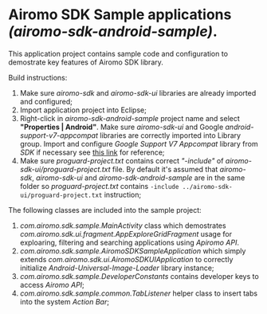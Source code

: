 Airomo SDK Sample applications *(airomo-sdk-android-sample)*.
=============================================================

This application project contains sample code and configuration to demostrate key features of Airomo SDK library.

Build instructions:

1. Make sure *airomo-sdk* and *airomo-sdk-ui* libraries are already imported and configured;
2. Import application project into Eclipse;
3. Right-click in *airomo-sdk-android-sample* project name and select **"Properties | Android"**. Make sure *airomo-sdk-ui* and Google *android-support-v7-appcompat* libraries  are correctly imported into Library group. Import and configure *Google Support V7 Appcompat* library from *SDK* if necessary see [this link](http://developer.android.com/tools/support-library/setup.html) for reference;
4. Make sure *proguard-project.txt* contains correct *"-include"* of *airomo-sdk-ui/proguard-project.txt* file. By default it's assumed that *airomo-sdk*, *airomo-sdk-ui* and *airomo-sdk-android-sample* are in the same folder so *proguard-project.txt* contains `-include ../airomo-sdk-ui/proguard-project.txt` instruction;

The following classes are included into the sample project:

1) *com.airomo.sdk.sample.MainActivity* class which demostrates *com.airomo.sdk.ui.fragment.AppExploreGridFragment* usage for exploaring, filtering and searching applications using *Apiromo API*.
2) *com.airomo.sdk.sample.AiromoSDKSampleApplication* which simply extends *com.airomo.sdk.ui.AiromoSDKUIApplication* to correctly initialize *Android-Universal-Image-Loader* library instance;
3) *com.airomo.sdk.sample.DeveloperConstants* contains developer keys to access *Airomo API*;
4) *com.airomo.sdk.sample.common.TabListener* helper class to insert tabs into the system *Action Bar*;



